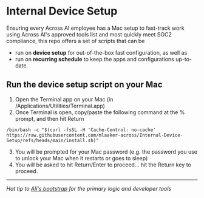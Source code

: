 # Internal Device Setup

Ensuring every Across AI employee has a Mac setup to fast-track work using Across AI's approved tools list and most quickly meet SOC2 compliance, this repo offers a set of scripts that can be 
* run on **device setup** for out-of-the-box fast configuration, as well as 
* run on **recurring schedule** to keep the apps and configurations up-to-date.

## Run the device setup script on your Mac

1. Open the Terminal app on your Mac (in /Applications/Utilities/Terminal.app)
2. Once Terminal is open, copy/paste the following command at the % prompt, and then hit Return
  ```
  /bin/bash -c "$(curl -fsSL -H 'Cache-Control: no-cache' https://raw.githubusercontent.com/mlaaker-across/Internal-Device-Setup/refs/heads/main/install.sh)"
  ```
3. You will be prompted for your Mac password (e.g. the password you use to unlock your Mac when it restarts or goes to sleep)
4. You will be asked to hit Return/Enter to proceed… hit the Return key to proceed.





---------

*Hat tip to [Ali's bootstrap](https://github.com/iampat/bootstrap/) for the primary logic and developer tools*
